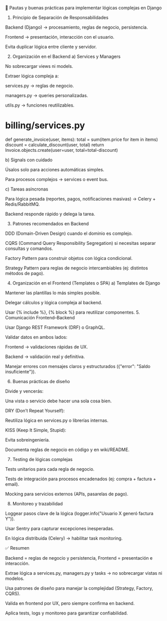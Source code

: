 🧠 Pautas y buenas prácticas para implementar lógicas complejas en Django
1. Principio de Separación de Responsabilidades

Backend (Django) → procesamiento, reglas de negocio, persistencia.

Frontend → presentación, interacción con el usuario.

Evita duplicar lógica entre cliente y servidor.

2. Organización en el Backend
a) Services y Managers

No sobrecargar views ni models.

Extraer lógica compleja a:

services.py → reglas de negocio.

managers.py → queries personalizadas.

utils.py → funciones reutilizables.

# billing/services.py
def generate_invoice(user, items):
    total = sum(item.price for item in items)
    discount = calculate_discount(user, total)
    return Invoice.objects.create(user=user, total=total-discount)

b) Signals con cuidado

Úsalos solo para acciones automáticas simples.

Para procesos complejos → services o event bus.

c) Tareas asíncronas

Para lógica pesada (reportes, pagos, notificaciones masivas) → Celery + Redis/RabbitMQ.

Backend responde rápido y delega la tarea.

3. Patrones recomendados en Backend

DDD (Domain-Driven Design) cuando el dominio es complejo.

CQRS (Command Query Responsibility Segregation) si necesitas separar consultas y comandos.

Factory Pattern para construir objetos con lógica condicional.

Strategy Pattern para reglas de negocio intercambiables (ej: distintos métodos de pago).

4. Organización en el Frontend (Templates o SPA)
a) Templates de Django

Mantener las plantillas lo más simples posible.

Delegar cálculos y lógica compleja al backend.

Usar {% include %}, {% block %} para reutilizar componentes.
5. Comunicación Frontend–Backend

Usar Django REST Framework (DRF) o GraphQL.

Validar datos en ambos lados:

Frontend → validaciones rápidas de UX.

Backend → validación real y definitiva.

Manejar errores con mensajes claros y estructurados ({"error": "Saldo insuficiente"}).

6. Buenas prácticas de diseño

Divide y vencerás:

Una vista o servicio debe hacer una sola cosa bien.

DRY (Don’t Repeat Yourself):

Reutiliza lógica en services.py o librerías internas.

KISS (Keep It Simple, Stupid):

Evita sobreingeniería.

Documenta reglas de negocio en código y en wiki/README.

7. Testing de lógicas complejas

Tests unitarios para cada regla de negocio.

Tests de integración para procesos encadenados (ej: compra + factura + email).

Mocking para servicios externos (APIs, pasarelas de pago).

8. Monitoreo y trazabilidad

Loggear pasos clave de la lógica (logger.info("Usuario X generó factura Y")).

Usar Sentry para capturar excepciones inesperadas.

En lógica distribuida (Celery) → habilitar task monitoring.

✅ Resumen

Backend = reglas de negocio y persistencia, Frontend = presentación e interacción.

Extrae lógica a services.py, managers.py y tasks → no sobrecargar vistas ni modelos.

Usa patrones de diseño para manejar la complejidad (Strategy, Factory, CQRS).

Valida en frontend por UX, pero siempre confirma en backend.

Aplica tests, logs y monitoreo para garantizar confiabilidad.
